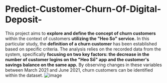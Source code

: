 # Predict-Customer-Churn-Of-Digital-Deposit-
This project aims to **explore and define the concept of churn customers** within the context of customers **utilizing the "Heo So" service.**
In this particular study, the **definition of a churn customer** has been established based on specific criteria. 
The analysis relies on the recorded data from the system, specifically **focusing on two key factors: the decrease in the number of customer logins on the "Heo Số" app and the customer's savings balance on the same app.** 
By observing changes in these variables between March 2021 and June 2021, churn customers can be identified within the dataset.
![image](https://github.com/truongnc17/Predict-Customer-Churn-Of-Digital-Deposit-/assets/131191379/5b3e4df5-11c5-4a9a-b8d7-fb36b2936220)
